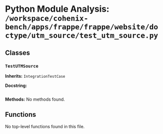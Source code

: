 # Python Module Analysis: `/workspace/cohenix-bench/apps/frappe/frappe/website/doctype/utm_source/test_utm_source.py`

## Classes

### `TestUTMSource`
**Inherits:** `IntegrationTestCase`


**Docstring:**
```

```

**Methods:**
No methods found.




## Functions

No top-level functions found in this file.
